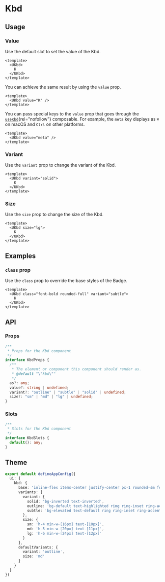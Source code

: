 # Kbd

## Usage

### Value

Use the default slot to set the value of the Kbd.

```vue
<template>
  <UKbd>
    K
  </UKbd>
</template>
```

You can achieve the same result by using the `value` prop.

```vue
<template>
  <UKbd value="K" />
</template>
```

You can pass special keys to the `value` prop that goes through the [`useKbd`](https://github.com/nuxt/ui/blob/v3/src/runtime/composables/useKbd.ts){rel="nofollow"} composable. For example, the `meta` key displays as `⌘` on macOS and `Ctrl` on other platforms.

```vue
<template>
  <UKbd value="meta" />
</template>
```

### Variant

Use the `variant` prop to change the variant of the Kbd.

```vue
<template>
  <UKbd variant="solid">
    K
  </UKbd>
</template>
```

### Size

Use the `size` prop to change the size of the Kbd.

```vue
<template>
  <UKbd size="lg">
    K
  </UKbd>
</template>
```

## Examples

### `class` prop

Use the `class` prop to override the base styles of the Badge.

```vue
<template>
  <UKbd class="font-bold rounded-full" variant="subtle">
    K
  </UKbd>
</template>
```

## API

### Props

```ts
/**
 * Props for the Kbd component
 */
interface KbdProps {
  /**
   * The element or component this component should render as.
   * @default "\"kbd\""
   */
  as?: any;
  value?: string | undefined;
  variant?: "outline" | "subtle" | "solid" | undefined;
  size?: "sm" | "md" | "lg" | undefined;
}
```

### Slots

```ts
/**
 * Slots for the Kbd component
 */
interface KbdSlots {
  default(): any;
}
```

## Theme

```ts [app.config.ts]
export default defineAppConfig({
  ui: {
    kbd: {
      base: 'inline-flex items-center justify-center px-1 rounded-sm font-medium font-sans',
      variants: {
        variant: {
          solid: 'bg-inverted text-inverted',
          outline: 'bg-default text-highlighted ring ring-inset ring-accented',
          subtle: 'bg-elevated text-default ring ring-inset ring-accented'
        },
        size: {
          sm: 'h-4 min-w-[16px] text-[10px]',
          md: 'h-5 min-w-[20px] text-[11px]',
          lg: 'h-6 min-w-[24px] text-[12px]'
        }
      },
      defaultVariants: {
        variant: 'outline',
        size: 'md'
      }
    }
  }
})
```

